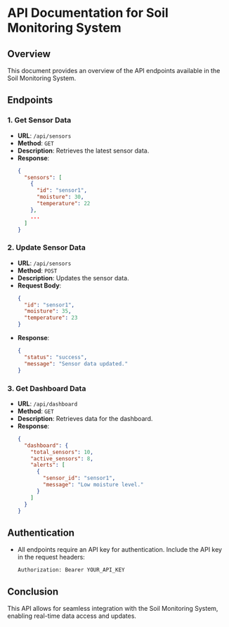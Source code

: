 # API Documentation for Soil Monitoring System

## Overview
This document provides an overview of the API endpoints available in the Soil Monitoring System.

## Endpoints

### 1. Get Sensor Data
- **URL**: `/api/sensors`
- **Method**: `GET`
- **Description**: Retrieves the latest sensor data.
- **Response**:
  ```json
  {
    "sensors": [
      {
        "id": "sensor1",
        "moisture": 30,
        "temperature": 22
      },
      ...
    ]
  }
  ```

### 2. Update Sensor Data
- **URL**: `/api/sensors`
- **Method**: `POST`
- **Description**: Updates the sensor data.
- **Request Body**:
  ```json
  {
    "id": "sensor1",
    "moisture": 35,
    "temperature": 23
  }
  ```
- **Response**:
  ```json
  {
    "status": "success",
    "message": "Sensor data updated."
  }
  ```

### 3. Get Dashboard Data
- **URL**: `/api/dashboard`
- **Method**: `GET`
- **Description**: Retrieves data for the dashboard.
- **Response**:
  ```json
  {
    "dashboard": {
      "total_sensors": 10,
      "active_sensors": 8,
      "alerts": [
        {
          "sensor_id": "sensor1",
          "message": "Low moisture level."
        }
      ]
    }
  }
  ```

## Authentication
- All endpoints require an API key for authentication. Include the API key in the request headers:
  ```
  Authorization: Bearer YOUR_API_KEY
  ```

## Conclusion
This API allows for seamless integration with the Soil Monitoring System, enabling real-time data access and updates.
